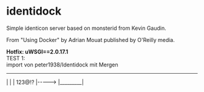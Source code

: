 identidock
==========

Simple identicon server based on monsterid from Kevin Gaudin.

From "Using Docker" by Adrian Mouat published by O'Reilly media.

**Hotfix: uWSGI==2.0.17.1**  
TEST 1:  
import von peter1938/Identidock mit Mergen

 _________
|         |
| 123@!?  |----->
|_________|

